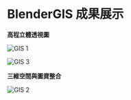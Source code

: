# BlenderGIS 成果展示

**高程立體透視圖**

![GIS 1](https://user-images.githubusercontent.com/66252302/99878702-3e52a780-2c42-11eb-9040-c6ef16a571c2.gif)

![GIS 3](https://user-images.githubusercontent.com/66252302/99879019-71963600-2c44-11eb-8112-9b6bb3baf4c3.gif)

**三維空間與圖資整合**

![GIS 2](https://user-images.githubusercontent.com/66252302/99878723-59251c00-2c42-11eb-9ebe-a425f2072b08.gif)

